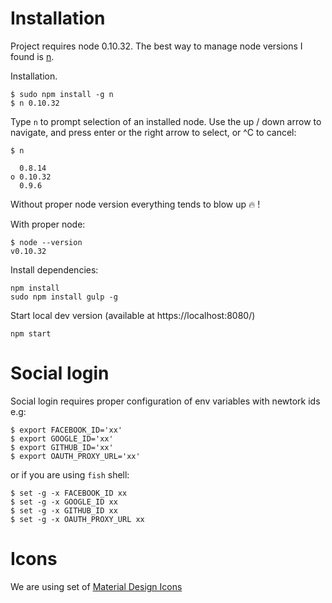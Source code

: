 # Installation

Project requires node 0.10.32. The best way to manage node versions
I found is [n](https://github.com/tj/n).

Installation.

    $ sudo npm install -g n
    $ n 0.10.32

Type `n` to prompt selection of an installed node.
Use the up / down arrow to navigate, and press enter or the right arrow to select, or ^C to cancel:

    $ n

      0.8.14
    ο 0.10.32
      0.9.6


Without proper node version everything tends to blow up :fire: !

With proper node:

    $ node --version
    v0.10.32

Install dependencies:

    npm install
    sudo npm install gulp -g

Start local dev version (available at https://localhost:8080/)

    npm start


# Social login

Social login requires proper configuration of env variables with newtork ids e.g:

    $ export FACEBOOK_ID='xx'
    $ export GOOGLE_ID='xx'
    $ export GITHUB_ID='xx'
    $ export OAUTH_PROXY_URL='xx'

or if you are using `fish` shell:

    $ set -g -x FACEBOOK_ID xx
    $ set -g -x GOOGLE_ID xx
    $ set -g -x GITHUB_ID xx
    $ set -g -x OAUTH_PROXY_URL xx



# Icons

We are using set of [Material Design Icons](http://materialdesignicons.com/)
